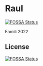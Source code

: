 # Raul
[![FOSSA Status](https://app.fossa.com/api/projects/git%2Bgithub.com%2FPabloSsR%2FRaul.svg?type=shield)](https://app.fossa.com/projects/git%2Bgithub.com%2FPabloSsR%2FRaul?ref=badge_shield)

Famili 2022


## License
[![FOSSA Status](https://app.fossa.com/api/projects/git%2Bgithub.com%2FPabloSsR%2FRaul.svg?type=large)](https://app.fossa.com/projects/git%2Bgithub.com%2FPabloSsR%2FRaul?ref=badge_large)